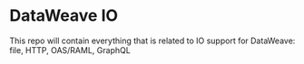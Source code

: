 # DataWeave IO
This repo will contain everything that is related to IO support for DataWeave: file, HTTP, OAS/RAML, GraphQL
